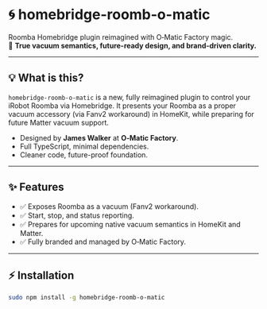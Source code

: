 # 🌀 homebridge-roomb-o-matic

Roomba Homebridge plugin reimagined with O‑Matic Factory magic.  
🚀 **True vacuum semantics, future-ready design, and brand-driven clarity.**

---

## 💡 What is this?

`homebridge-roomb-o-matic` is a new, fully reimagined plugin to control your iRobot Roomba via Homebridge. It presents your Roomba as a proper vacuum accessory (via Fanv2 workaround) in HomeKit, while preparing for future Matter vacuum support.

- Designed by **James Walker** at **O‑Matic Factory**.
- Full TypeScript, minimal dependencies.
- Cleaner code, future-proof foundation.

---

## ✨ Features

- ✅ Exposes Roomba as a vacuum (Fanv2 workaround).
- ✅ Start, stop, and status reporting.
- ✅ Prepares for upcoming native vacuum semantics in HomeKit and Matter.
- ✅ Fully branded and managed by O‑Matic Factory.

---

## ⚡ Installation

```bash
sudo npm install -g homebridge-roomb-o-matic
